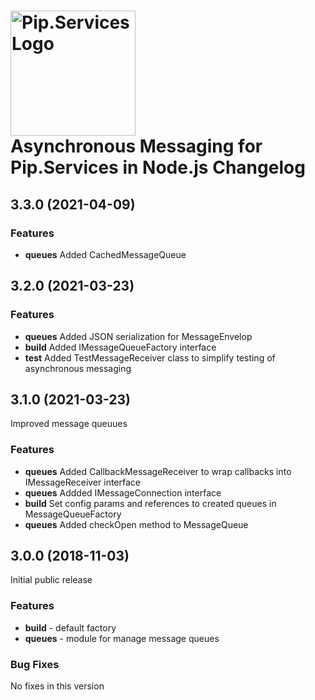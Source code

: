 # <img src="https://uploads-ssl.webflow.com/5ea5d3315186cf5ec60c3ee4/5edf1c94ce4c859f2b188094_logo.svg" alt="Pip.Services Logo" width="200"> <br/> Asynchronous Messaging for Pip.Services in Node.js Changelog

## <a name="3.3.0"></a> 3.3.0 (2021-04-09)

### Features
* **queues** Added CachedMessageQueue

## <a name="3.2.0"></a> 3.2.0 (2021-03-23)

### Features
* **queues** Added JSON serialization for MessageEnvelop
* **build** Added IMessageQueueFactory interface
* **test** Added TestMessageReceiver class to simplify testing of asynchronous messaging

## <a name="3.1.0"></a> 3.1.0 (2021-03-23)

Improved message queuues

### Features
* **queues** Added CallbackMessageReceiver to wrap callbacks into IMessageReceiver interface
* **queues** Addded IMessageConnection interface
* **build** Set config params and references to created queues in MessageQueueFactory
* **queues** Added checkOpen method to MessageQueue

## <a name="3.0.0"></a> 3.0.0 (2018-11-03)

Initial public release

### Features
* **build** - default factory
* **queues** - module for manage message queues

### Bug Fixes
No fixes in this version


